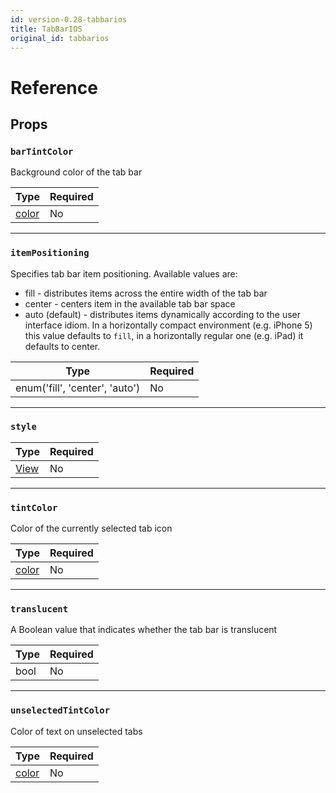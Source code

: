 ```yaml
---
id: version-0.28-tabbarios
title: TabBarIOS
original_id: tabbarios
---
```


# Reference

## Props

### `barTintColor`

Background color of the tab bar

| Type               | Required |
| ------------------ | -------- |
| [color](colors.md) | No       |

---

### `itemPositioning`

Specifies tab bar item positioning. Available values are:

- fill - distributes items across the entire width of the tab bar
- center - centers item in the available tab bar space
- auto (default) - distributes items dynamically according to the user interface idiom. In a horizontally compact environment (e.g. iPhone 5) this value defaults to `fill`, in a horizontally regular one (e.g. iPad) it defaults to center.

| Type                           | Required |
| ------------------------------ | -------- |
| enum('fill', 'center', 'auto') | No       |

---

### `style`

| Type                  | Required |
| --------------------- | -------- |
| [View](view.md#style) | No       |

---

### `tintColor`

Color of the currently selected tab icon

| Type               | Required |
| ------------------ | -------- |
| [color](colors.md) | No       |

---

### `translucent`

A Boolean value that indicates whether the tab bar is translucent

| Type | Required |
| ---- | -------- |
| bool | No       |

---

### `unselectedTintColor`

Color of text on unselected tabs

| Type               | Required |
| ------------------ | -------- |
| [color](colors.md) | No       |

